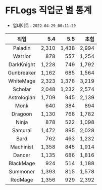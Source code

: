 # FFLogs 직업군 별 통계

- 업데이트 : `2022-04-29 00:11:29`

|직업|5.4|5.5|초힘|
|:-:|-:|-:|-:|
|Paladin|2,310|1,438|2,994|
|Warrior|878|557|1,254|
|DarkKnight|1,228|749|1,792|
|Gunbreaker|1,162|685|1,564|
|WhiteMage|2,323|1,378|3,219|
|Scholar|2,048|1,232|2,574|
|Astrologian|1,709|945|2,139|
|Monk|640|384|894|
|Dragoon|1,130|768|1,782|
|Ninja|878|522|1,098|
|Samurai|1,472|895|2,028|
|Bard|762|463|1,232|
|Machinist|1,358|845|1,914|
|Dancer|1,135|686|1,816|
|BlackMage|924|514|1,188|
|Summoner|1,393|815|1,578|
|RedMage|1,356|929|2,392|
